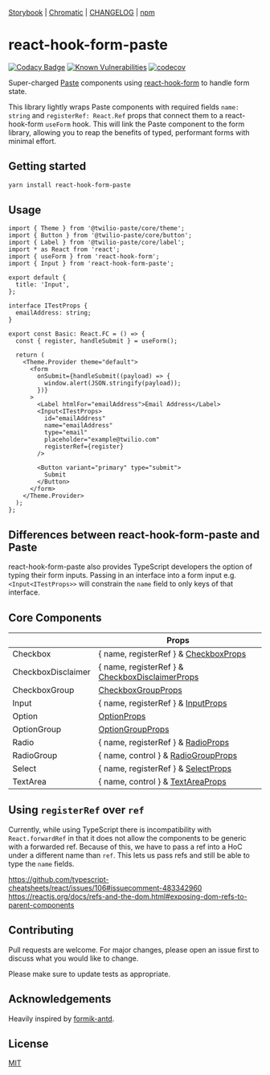 [Storybook](https://vnguyen94.github.io/react-hook-form-paste/) | [Chromatic](https://www.chromatic.com/builds?appId=5ff88e281b679c0021a7a5ff) | [CHANGELOG](https://github.com/vnguyen94/react-hook-form-paste/releases) | [npm](https://www.npmjs.com/package/react-hook-form-paste)

# react-hook-form-paste

[![Codacy Badge](https://app.codacy.com/project/badge/Grade/7e461392499a41ac9002241083d0fa66)](https://www.codacy.com/gh/vnguyen94/react-hook-form-paste/dashboard)
[![Known Vulnerabilities](https://snyk.io/test/github/vnguyen94/react-hook-form-paste/badge.svg?targetFile=package.json)](https://snyk.io/test/github/vnguyen94/react-hook-form-paste?targetFile=package.json)
[![codecov](https://codecov.io/gh/vnguyen94/react-hook-form-paste/branch/main/graph/badge.svg?token=KNvD6Yw3Fs)](https://codecov.io/gh/vnguyen94/react-hook-form-paste)

Super-charged [Paste](https://paste.twilio.design) components using [react-hook-form](https://github.com/react-hook-form/react-hook-form) to handle form state.

This library lightly wraps Paste components with required fields `name: string` and `registerRef: React.Ref` props that connect them to a react-hook-form `useForm` hook. This will link the Paste component to the form library, allowing you to reap the benefits of typed, performant forms with minimal effort.

## Getting started

```bash
yarn install react-hook-form-paste
```

## Usage

```tsx
import { Theme } from '@twilio-paste/core/theme';
import { Button } from '@twilio-paste/core/button';
import { Label } from '@twilio-paste/core/label';
import * as React from 'react';
import { useForm } from 'react-hook-form';
import { Input } from 'react-hook-form-paste';

export default {
  title: 'Input',
};

interface ITestProps {
  emailAddress: string;
}

export const Basic: React.FC = () => {
  const { register, handleSubmit } = useForm();

  return (
    <Theme.Provider theme="default">
      <form
        onSubmit={handleSubmit((payload) => {
          window.alert(JSON.stringify(payload));
        })}
      >
        <Label htmlFor="emailAddress">Email Address</Label>
        <Input<ITestProps>
          id="emailAddress"
          name="emailAddress"
          type="email"
          placeholder="example@twilio.com"
          registerRef={register}
        />

        <Button variant="primary" type="submit">
          Submit
        </Button>
      </form>
    </Theme.Provider>
  );
};
```

## Differences between react-hook-form-paste and Paste

react-hook-form-paste also provides TypeScript developers the option of typing their form inputs. Passing in an interface into a form input e.g. `<Input<ITestProps>>` will constrain the `name` field to only keys of that interface.

## Core Components

|                    | Props                                                                                                                       |
| ------------------ | --------------------------------------------------------------------------------------------------------------------------- |
| Checkbox           | { name, registerRef } & [CheckboxProps](https://paste.twilio.design/components/checkbox#checkbox-props)                     |
| CheckboxDisclaimer | { name, registerRef } & [CheckboxDisclaimerProps](https://paste.twilio.design/components/checkbox#checkboxdisclaimer-props) |
| CheckboxGroup      | [CheckboxGroupProps](https://paste.twilio.design/components/checkbox#checkboxgroup-props)                                   |
| Input              | { name, registerRef } & [InputProps](https://paste.twilio.design/components/input#input-props)                              |
| Option             | [OptionProps](https://paste.twilio.design/components/select#option-props)                                                   |
| OptionGroup        | [OptionGroupProps](https://paste.twilio.design/components/select#optiongroup-props)                                         |
| Radio              | { name, registerRef } & [RadioProps](https://paste.twilio.design/components/radio-group#radio-props)                        |
| RadioGroup         | { name, control } & [RadioGroupProps](https://paste.twilio.design/components/radio-group#radiogroup-props)                  |
| Select             | { name, registerRef } & [SelectProps](https://paste.twilio.design/components/select#select-props)                           |
| TextArea           | { name, control } & [TextAreaProps](https://paste.twilio.design/components/textarea#textarea-props)                         |

## Using `registerRef` over `ref`

Currently, while using TypeScript there is incompatibility with `React.forwardRef` in that it does not allow the components to be generic with a forwarded ref. Because of this, we have to pass a ref into a HoC under a different name than `ref`. This lets us pass refs and still be able to type the `name` fields.

https://github.com/typescript-cheatsheets/react/issues/106#issuecomment-483342960
https://reactjs.org/docs/refs-and-the-dom.html#exposing-dom-refs-to-parent-components

## Contributing

Pull requests are welcome. For major changes, please open an issue first to discuss what you would like to change.

Please make sure to update tests as appropriate.

## Acknowledgements

Heavily inspired by [formik-antd](https://github.com/jannikbuschke/formik-antd/).

## License

[MIT](https://choosealicense.com/licenses/mit/)
